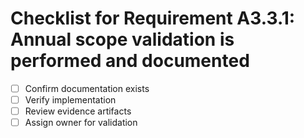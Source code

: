 # Checklist for Requirement A3.3.1: Annual scope validation is performed and documented

- [ ] Confirm documentation exists
- [ ] Verify implementation
- [ ] Review evidence artifacts
- [ ] Assign owner for validation
